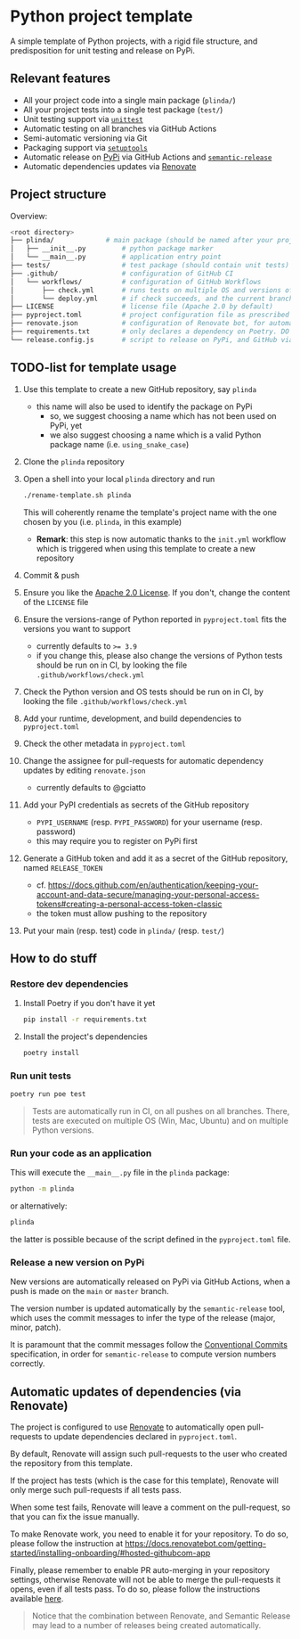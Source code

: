# Python project template

A simple template of Python projects, with a rigid file structure, and predisposition for unit testing and release on PyPi.

## Relevant features

- All your project code into a single main package (`plinda/`)
- All your project tests into a single test package (`test/`)
- Unit testing support via [`unittest`](https://docs.python.org/3/library/unittest.html)
- Automatic testing on all branches via GitHub Actions
- Semi-automatic versioning via Git
- Packaging support via [`setuptools`](https://setuptools.pypa.io/en/latest/setuptools.html)
- Automatic release on [PyPi](https://pypi.org/) via GitHub Actions and [`semantic-release`](https://semantic-release.gitbook.io)
- Automatic dependencies updates via [Renovate](https://docs.renovatebot.com/)

## Project structure

Overview:
```bash
<root directory>
├── plinda/             # main package (should be named after your project)
│   ├── __init__.py         # python package marker
│   └── __main__.py         # application entry point
├── tests/                  # test package (should contain unit tests)
├── .github/                # configuration of GitHub CI
│   └── workflows/          # configuration of GitHub Workflows
│       ├── check.yml       # runs tests on multiple OS and versions of Python
│       └── deploy.yml      # if check succeeds, and the current branch is one of {main, master}, triggers automatic releas on PyPi
├── LICENSE                 # license file (Apache 2.0 by default)
├── pyproject.toml          # project configuration file as prescribed by Poetry
├── renovate.json           # configuration of Renovate bot, for automatic dependency updates
├── requirements.txt        # only declares a dependency on Poetry. DO NOT EDIT THIS FILE
└── release.config.js       # script to release on PyPi, and GitHub via semantic-release
```

## TODO-list for template usage

1. Use this template to create a new GitHub repository, say `plinda`
    - this name will also be used to identify the package on PyPi
        + so, we suggest choosing a name which has not been used on PyPi, yet
        + we also suggest choosing a name which is a valid Python package name (i.e. `using_snake_case`)

2. Clone the `plinda` repository

3. Open a shell into your local `plinda` directory and run
    ```bash
    ./rename-template.sh plinda
    ```
    
    This will coherently rename the template's project name with the one chosen by you (i.e. `plinda`, in this example)

    * __Remark__: this step is now automatic thanks to the `init.yml` workflow which is triggered when using this template to create a new repository

4. Commit & push

5. Ensure you like the [Apache 2.0 License](https://www.apache.org/licenses/LICENSE-2.0.html). If you don't, change the content of the `LICENSE` file

6. Ensure the versions-range of Python reported in `pyproject.toml` fits the versions you want to support
    + currently defaults to `>= 3.9`
    + if you change this, please also change the versions of Python tests should be run on in CI, by looking the file `.github/workflows/check.yml`

7. Check the Python version and OS tests should be run on in CI, by looking the file `.github/workflows/check.yml`

8. Add your runtime, development, and build dependencies to `pyproject.toml`

9. Check the other metadata in `pyproject.toml`

10. Change the assignee for pull-requests for automatic dependency updates by editing `renovate.json`
    + currently defaults to @gciatto

11. Add your PyPI credentials as secrets of the GitHub repository
    - `PYPI_USERNAME` (resp. `PYPI_PASSWORD`) for your username (resp. password)
    - this may require you to register on PyPi first

12. Generate a GitHub token and add it as a secret of the GitHub repository, named `RELEASE_TOKEN`
    - cf. <https://docs.github.com/en/authentication/keeping-your-account-and-data-secure/managing-your-personal-access-tokens#creating-a-personal-access-token-classic>
    - the token must allow pushing to the repository

13. Put your main (resp. test) code in `plinda/` (resp. `test/`)

## How to do stuff

### Restore dev dependencies

1. Install Poetry if you don't have it yet
    ```bash
    pip install -r requirements.txt
    ```

2. Install the project's dependencies
    ```bash
    poetry install
    ```

### Run unit tests

```bash
poetry run poe test
```

> Tests are automatically run in CI, on all pushes on all branches.
> There, tests are executed on multiple OS (Win, Mac, Ubuntu) and on multiple Python versions.

### Run your code as an application

This will execute the `__main__.py` file in the `plinda` package:
```bash
python -m plinda
```

or alternatively:
```bash
plinda
```

the latter is possible because of the script defined in the `pyproject.toml` file.

### Release a new version on PyPi

New versions are automatically released on PyPi via GitHub Actions, when a push is made on the `main` or `master` branch.

The version number is updated automatically by the `semantic-release` tool, which uses the commit messages to infer the type of the release (major, minor, patch).

It is paramount that the commit messages follow the [Conventional Commits](https://www.conventionalcommits.org/en/v1.0.0/) specification,
in order for `semantic-release` to compute version numbers correctly.

## Automatic updates of dependencies (via Renovate)

The project is configured to use [Renovate](https://docs.renovatebot.com/) to automatically open pull-requests
to update dependencies declared in `pyproject.toml`.

By default, Renovate will assign such pull-requests to the user who created the repository from this template.

If the project has tests (which is the case for this template), Renovate will only merge such pull-requests
if all tests pass.

When some test fails, Renovate will leave a comment on the pull-request, so that you can fix the issue manually.

To make Renovate work, you need to enable it for your repository.
To do so, please follow the instruction at <https://docs.renovatebot.com/getting-started/installing-onboarding/#hosted-githubcom-app>

Finally, please remember to enable PR auto-merging in your repository settings, otherwise Renovate will not be able to merge
the pull-requests it opens, even if all tests pass.
To do so, please follow the instructions available [here](https://docs.github.com/en/repositories/configuring-branches-and-merges-in-your-repository/configuring-pull-request-merges/managing-auto-merge-for-pull-requests-in-your-repository#managing-auto-merge).

> Notice that the combination between Renovate, and Semantic Release may lead to a number of releases being created automatically.

